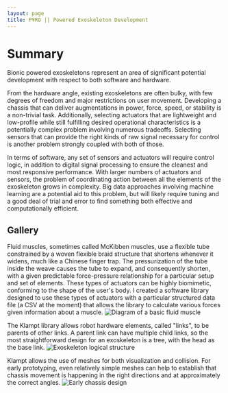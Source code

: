```yaml
---
layout: page
title: P¥RO || Powered Exoskeleton Development
---
```


Summary
=======

Bionic powered exoskeletons represent an area of significant potential development with respect to both software and
hardware. 

From the hardware angle, existing exoskeletons are often bulky, with few degrees of freedom and major 
restrictions on user movement. Developing a chassis that can deliver augmentations in power, force, speed, or stability 
is a non-trivial task. Additionally, selecting actuators that are lightweight and low-profile while still fulfilling
desired operational characteristics is a potentially complex problem involving numerous tradeoffs. Selecting sensors
that can provide the right kinds of raw signal necessary for control is another problem strongly coupled with both of those.

In terms of software, any set of sensors and actuators will require control logic, in addition to digital signal
processing to ensure the cleanest and most responsive performance. With larger numbers of actuators and sensors, the
problem of coordinating action between all the elements of the exoskeleton grows in complexity. Big data approaches
involving machine learning are a potential aid to this problem, but will likely require tuning and a good deal of trial 
and error to find something both effective and computationally efficient.

Gallery
-------

Fluid muscles, sometimes called McKibben muscles, use a flexible tube constrained by a woven flexible braid structure
that shortens whenever it widens, much like a Chinese finger trap. The pressurization of the tube inside the weave
causes the tube to expand, and consequently shorten, with a given predictable force-pressure relationship for a
particular setup and set of elements. These types of actuators can be highly biomimetic, conforming to the shape of the 
user's body. I created a software library designed to use these types of actuators with a particular structured data
file (a CSV at the moment) that allows the library to calculate various forces given information about a muscle.
![Diagram of a basic fluid muscle](https://pyromakesmusic.github.io/docs/development/power_armor/assets/images/mckibben.png)

The Klampt library allows robot hardware elements, called "links", to be parents of other links. A parent link can have
multiple child links, so the most straightforward design for an exoskeleton is a tree, with the head as the base link.
![Exoskeleton logical structure](https://pyromakesmusic.github.io/docs/development/power_armor/assets/images/X001_structure.png)

Klampt allows the use of meshes for both visualization and collision. For early prototyping, even relatively simple
meshes can help to establish that chassis movement is happening in the right directions and at approximately the correct
angles.
![Early chassis design](https://pyromakesmusic.github.io/docs/development/power_armor/assets/images/chassis.png)